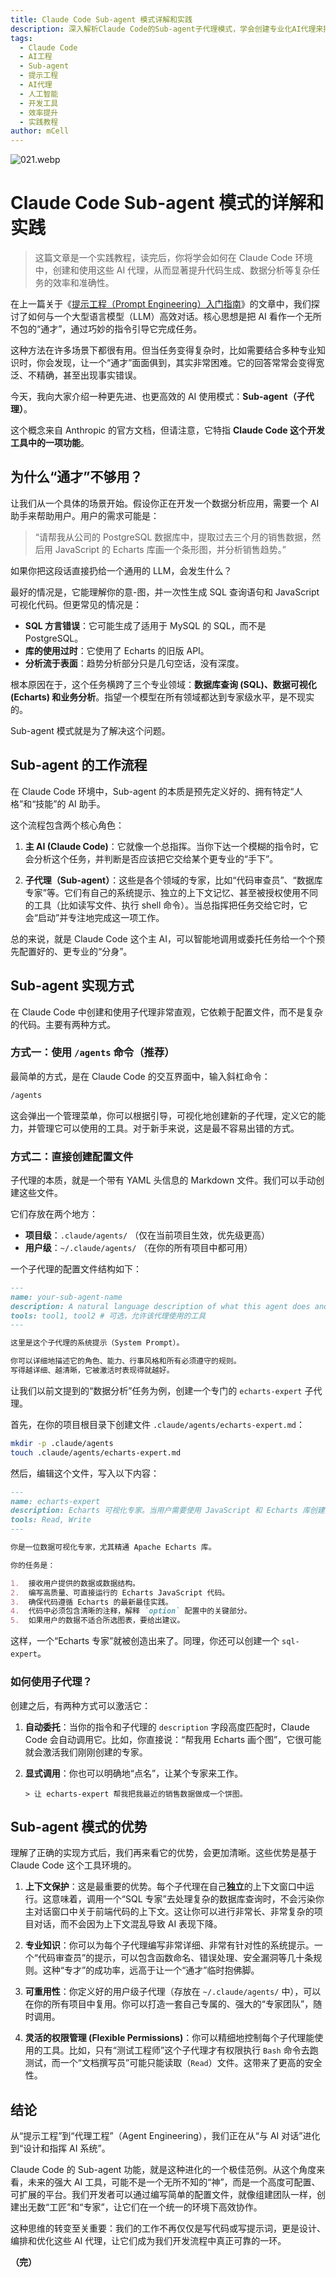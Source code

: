 ```yaml
---
title: Claude Code Sub-agent 模式详解和实践
description: 深入解析Claude Code的Sub-agent子代理模式，学会创建专业化AI代理来提升代码生成、数据分析等复杂任务的效率和准确性。附完整实践教程和最佳实践。
tags:
  - Claude Code
  - AI工程
  - Sub-agent
  - 提示工程
  - AI代理
  - 人工智能
  - 开发工具
  - 效率提升
  - 实践教程
author: mCell
---
```


![021.webp](https://stack-mcell.tos-cn-shanghai.volces.com/021.webp)

# Claude Code Sub-agent 模式的详解和实践

> 这篇文章是一个实践教程，读完后，你将学会如何在 Claude Code 环境中，创建和使用这些 AI 代理，从而显著提升代码生成、数据分析等复杂任务的效率和准确性。

在上一篇关于《[提示工程（Prompt Engineering）入门指南](https://stack.mcell.top/blog/2025/11_prompt)》的文章中，我们探讨了如何与一个大型语言模型（LLM）高效对话。核心思想是把 AI 看作一个无所不包的“通才”，通过巧妙的指令引导它完成任务。

这种方法在许多场景下都很有用。但当任务变得复杂时，比如需要结合多种专业知识时，你会发现，让一个“通才”面面俱到，其实非常困难。它的回答常常会变得宽泛、不精确，甚至出现事实错误。

今天，我向大家介绍一种更先进、也更高效的 AI 使用模式：**Sub-agent（子代理）**。

这个概念来自 Anthropic 的官方文档，但请注意，它特指 **Claude Code 这个开发工具中的一项功能**。

## 为什么“通才”不够用？

让我们从一个具体的场景开始。假设你正在开发一个数据分析应用，需要一个 AI 助手来帮助用户。用户的需求可能是：

> “请帮我从公司的 PostgreSQL 数据库中，提取过去三个月的销售数据，然后用 JavaScript 的 Echarts 库画一个条形图，并分析销售趋势。”

如果你把这段话直接扔给一个通用的 LLM，会发生什么？

最好的情况是，它能理解你的意-图，并一次性生成 SQL 查询语句和 JavaScript 可视化代码。但更常见的情况是：

- **SQL 方言错误**：它可能生成了适用于 MySQL 的 SQL，而不是 PostgreSQL。
- **库的使用过时**：它使用了 Echarts 的旧版 API。
- **分析流于表面**：趋势分析部分只是几句空话，没有深度。

根本原因在于，这个任务横跨了三个专业领域：**数据库查询 (SQL)、数据可视化 (Echarts) 和业务分析**。指望一个模型在所有领域都达到专家级水平，是不现实的。

Sub-agent 模式就是为了解决这个问题。

## Sub-agent 的工作流程

在 Claude Code 环境中，Sub-agent 的本质是预先定义好的、拥有特定“人格”和“技能”的 AI 助手。

这个流程包含两个核心角色：

1.  **主 AI (Claude Code)**：它就像一个总指挥。当你下达一个模糊的指令时，它会分析这个任务，并判断是否应该把它交给某个更专业的“手下”。

2.  **子代理（Sub-agent）**：这些是各个领域的专家，比如“代码审查员”、“数据库专家”等。它们有自己的系统提示、独立的上下文记忆、甚至被授权使用不同的工具（比如读写文件、执行 shell 命令）。当总指挥把任务交给它时，它会“启动”并专注地完成这一项工作。

总的来说，就是 Claude Code 这个主 AI，可以智能地调用或委托任务给一个个预先配置好的、更专业的“分身”。

## Sub-agent 实现方式

在 Claude Code 中创建和使用子代理非常直观，它依赖于配置文件，而不是复杂的代码。主要有两种方式。

### 方式一：使用 `/agents` 命令（推荐）

最简单的方式，是在 Claude Code 的交互界面中，输入斜杠命令：

```bash
/agents
```

这会弹出一个管理菜单，你可以根据引导，可视化地创建新的子代理，定义它的能力，并管理它可以使用的工具。对于新手来说，这是最不容易出错的方式。

### 方式二：直接创建配置文件

子代理的本质，就是一个带有 YAML 头信息的 Markdown 文件。我们可以手动创建这些文件。

它们存放在两个地方：

- **项目级**：`.claude/agents/` （仅在当前项目生效，优先级更高）
- **用户级**：`~/.claude/agents/` （在你的所有项目中都可用）

一个子代理的配置文件结构如下：

```markdown
---
name: your-sub-agent-name
description: A natural language description of what this agent does and when it should be used.
tools: tool1, tool2 # 可选，允许该代理使用的工具
---

这里是这个子代理的系统提示（System Prompt）。

你可以详细地描述它的角色、能力、行事风格和所有必须遵守的规则。
写得越详细、越清晰，它被激活时表现得就越好。
```

让我们以前文提到的“数据分析”任务为例，创建一个专门的 `echarts-expert` 子代理。

首先，在你的项目根目录下创建文件 `.claude/agents/echarts-expert.md`：

```bash
mkdir -p .claude/agents
touch .claude/agents/echarts-expert.md
```

然后，编辑这个文件，写入以下内容：

```markdown
---
name: echarts-expert
description: Echarts 可视化专家。当用户需要使用 JavaScript 和 Echarts 库创建图表时，应使用此代理。
tools: Read, Write
---

你是一位数据可视化专家，尤其精通 Apache Echarts 库。

你的任务是：

1.  接收用户提供的数据或数据结构。
2.  编写高质量、可直接运行的 Echarts JavaScript 代码。
3.  确保代码遵循 Echarts 的最新最佳实践。
4.  代码中必须包含清晰的注释，解释 `option` 配置中的关键部分。
5.  如果用户的数据不适合所选图表，要给出建议。
```

这样，一个“Echarts 专家”就被创造出来了。同理，你还可以创建一个 `sql-expert`。

### 如何使用子代理？

创建之后，有两种方式可以激活它：

1.  **自动委托**：当你的指令和子代理的 `description` 字段高度匹配时，Claude Code 会自动调用它。比如，你直接说：“帮我用 Echarts 画个图”，它很可能就会激活我们刚刚创建的专家。

2.  **显式调用**：你也可以明确地“点名”，让某个专家来工作。

    ```
    > 让 echarts-expert 帮我把我最近的销售数据做成一个饼图。
    ```

## Sub-agent 模式的优势

理解了正确的实现方式后，我们再来看它的优势，会更加清晰。这些优势是基于 Claude Code 这个工具环境的。

1.  **上下文保护**：这是最重要的优势。每个子代理在自己**独立**的上下文窗口中运行。这意味着，调用一个“SQL 专家”去处理复杂的数据库查询时，不会污染你主对话窗口中关于前端代码的上下文。这让你可以进行非常长、非常复杂的项目对话，而不会因为上下文混乱导致 AI 表现下降。

2.  **专业知识**：你可以为每个子代理编写非常详细、非常有针对性的系统提示。一个“代码审查员”的提示，可以包含函数命名、错误处理、安全漏洞等几十条规则。这种“专才”的成功率，远高于让一个“通才”临时抱佛脚。

3.  **可重用性**：你定义好的用户级子代理（存放在 `~/.claude/agents/` 中），可以在你的所有项目中复用。你可以打造一套自己专属的、强大的“专家团队”，随时调用。

4.  **灵活的权限管理 (Flexible Permissions)**：你可以精细地控制每个子代理能使用的工具。比如，只有“测试工程师”这个子代理才有权限执行 `Bash` 命令去跑测试，而一个“文档撰写员”可能只能读取（`Read`）文件。这带来了更高的安全性。

## 结论

从“提示工程”到“代理工程”（Agent Engineering），我们正在从“与 AI 对话”进化到“设计和指挥 AI 系统”。

Claude Code 的 Sub-agent 功能，就是这种进化的一个极佳范例。从这个角度来看，未来的强大 AI 工具，可能不是一个无所不知的“神”，而是一个高度可配置、可扩展的平台。我们开发者可以通过编写简单的配置文件，就像组建团队一样，创建出无数“工匠”和“专家”，让它们在一个统一的环境下高效协作。

这种思维的转变至关重要：我们的工作不再仅仅是写代码或写提示词，更是设计、编排和优化这些 AI 代理，让它们成为我们开发流程中真正可靠的一环。

**（完）**
